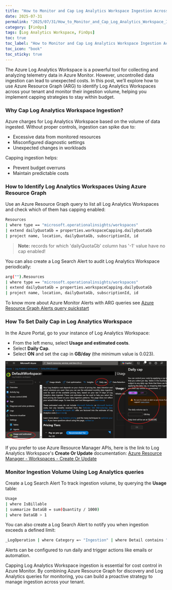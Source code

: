 ```yaml
---
title: "How to Monitor and Cap Log Analytics Workspace Ingestion Across Your Azure Tenant"
date: 2025-07-31
permalink: "2025/07/31/How_to_Monitor_and_Cap_Log_Analytics_Workspace_Ingestion.html/"
category: [FinOps]
tags: [Log Analytics Workspace, FinOps]
toc: true
toc_label: "How to Monitor and Cap Log Analytics Workspace Ingestion Across Your Azure Tenant"
toc_icon: "book"
toc_sticky: true
---
```

The Azure Log Analytics Workspace is a powerful tool for collecting and analyzing telemetry data in Azure Monitor. 
However, uncontrolled data ingestion can lead to unexpected costs. In this post, we’ll explore how to use Azure Resource Graph (ARG) to identify Log Analytics Workspaces across your tenant and monitor their ingestion volume, helping you implement capping strategies to stay within budget.

### Why Cap Log Analytics Workspace Ingestion?
Azure charges for Log Analytics Workspace based on the volume of data ingested. Without proper controls, ingestion can spike due to:
- Excessive data from monitored resources
- Misconfigured diagnostic settings
- Unexpected changes in workloads
  
Capping ingestion helps:
- Prevent budget overruns
- Maintain predictable costs

### How to Identify Log Analytics Workspaces Using Azure Resource Graph
Use an Azure Resource Graph query to list all Log Analytics Workspaces and check which of them has capping enabled:

```bash
Resources
| where type == "microsoft.operationalinsights/workspaces"
| extend dailyQuotaGb = properties.workspaceCapping.dailyQuotaGb
| project name, location, dailyQuotaGb, subscriptionId, id
```

> **Note:** records for which 'dailyQuotaGb' column has '-1' value have no cap enabled!

You can also create a Log Search Alert to audit Log Analytics Workspace periodically:

```bash
arg("").Resources
| where type == "microsoft.operationalinsights/workspaces"
| extend dailyQuotaGb = properties.workspaceCapping.dailyQuotaGb
| project name, location, dailyQuotaGb, subscriptionId, id
```

To know  more about Azure Monitor Alerts with ARG queries see [Azure Resource Graph Alerts query quickstart](https://learn.microsoft.com/en-us/azure/governance/resource-graph/alerts-query-quickstart?tabs=azure-resource-graph)

### How To Set Daily Cap in Log Analytics Workspace
In the Azure Portal, go to your instance of Log Analytics Workspace:
- From the left menu, select **Usage and estimated costs**.
- Select **Daily Cap**.
- Select **ON** and set the cap in **GB/day** (the minimum value is 0.023).

![plot](https://github.com/fabiocannas/fabiocannas.github.io/blob/main/_posts/2025-07-31-How_to_Monitor_and_Cap_Log_Analytics_Workspace_Ingestion/2025-07-31-How_to_Monitor_and_Cap_Log_Analytics_Workspace_Ingestion.png?raw=true)

If you prefer to use Azure Resource Manager APIs, here is the link to Log Analytics Workspace's **Create Or Update** documentation:
[Azure Resource Manager - Workspaces - Create Or Update](https://learn.microsoft.com/en-us/rest/api/loganalytics/workspaces/create-or-update?view=rest-loganalytics-2025-02-01)

### Monitor Ingestion Volume Using Log Analytics queries
Create a Log Search Alert To track ingestion volume, by querying the **Usage** table:
```bash
Usage
| where IsBillable
| summarize DataGB = sum(Quantity / 1000)
| where DataGB > 1
```

You can also create a Log Search Alert to notify you when ingestion exceeds a defined limit:
```bash
_LogOperation | where Category =~ "Ingestion" | where Detail contains "OverQuota"
```

Alerts can be configured to run daily and trigger actions like emails or automation.

Capping Log Analytics Workspace ingestion is essential for cost control in Azure Monitor. By combining Azure Resource Graph for discovery and Log Analytics queries for monitoring, you can build a proactive strategy to manage ingestion across your tenant.
